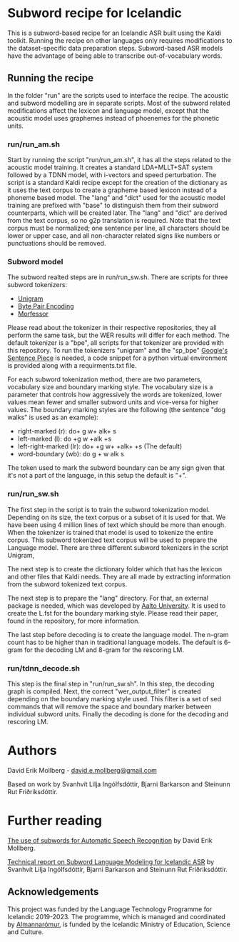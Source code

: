 # Subword recipe for Icelandic
This is a subword-based recipe for an Icelandic ASR built using the Kaldi toolkit. Running the recipe on other languages only requires modifications to the dataset-specific data preparation steps. Subword-based ASR models have the advantage of being able to transcribe out-of-vocabulary words. 

## Running the recipe 
In the folder "run" are the scripts used to interface the recipe. The acoustic and subword modelling are in separate scripts. Most of the subword related modifications affect the lexicon and language model, except that the acoustic model uses graphemes instead of phoenemes for the phonetic units.

### run/run_am.sh
Start by running the script "run/run_am.sh", it has all the steps related to the acoustic model training. It creates a standard LDA+MLLT+SAT system followed by a TDNN model, with i-vectors and speed perturbation. The script is a standard Kaldi recipe except for the creation of the dictionary as it uses the text corpus to create a grapheme based lexicon instead of a phoneme based model. The "lang" and "dict" used for the acoustic model training are prefixed with "base" to distinguish them from their subword counterparts, which will be created later. The "lang" and "dict" are derived from the text corpus, so no g2p translation is required. Note that the text corpus must be normalized; one sentence per line, all characters should be lower or upper case, and all non-character related signs like numbers or punctuations should be removed. 

### Subword model
The subword realted steps are in run/run_sw.sh. There are scripts for three subword tokenizers:
 * [Unigram](https://arxiv.org/abs/1804.10959) 
 * [Byte Pair Encoding](https://arxiv.org/abs/1508.07909)
 * [Morfessor](https://morfessor.readthedocs.io/en/latest/)
 
Please read about the tokenizer in their respective repositories, they all perform the same task, but the WER results will differ for each method. The default tokenizer is a "bpe", all scripts for that tokenizer are provided with this repository. To run the tokenizers "unigram" and the "sp_bpe" [Google's Sentence Piece](https://github.com/google/sentencepiece) is needed, a code snippet for a python virtual environment is provided along with a requirments.txt file. 

For each subword tokenization method, there are two parameters, vocabulary size and boundary marking style. The vocabulary size is a parameter that controls how aggressively the words are tokenized, lower values mean fewer and smaller subword units and vice-versa for higher values. The boundary marking styles are the following (the sentence "dog walks" is used as an example): 
* right-marked (r):  do+ g w+ alk+ s
* left-marked (l):  do +g w +alk +s
* left-right-marked (lr): do+ +g w+ +alk+ +s (The default) 
* word-boundary (wb): do g + w alk s 

The token used to mark the subword boundary can be any sign given that it's not a part of the language, in this setup the default is "+".

### run/run_sw.sh
The first step in the script is to train the subword tokenization model. Depending on its size, the text corpus or a subset of it is used for that. We have been using 4 million lines of text which should be more than enough. When the tokenizer is trained that model is used to tokenize the entire corpus. This subword tokenized text corpus will be used to prepare the Language model. There are three different subword tokenizers in the script Unigram, 

The next step is to create the dictionary folder which that has the lexicon and other files that Kaldi needs. They are all made by extracting information from the subword tokenized text corpus. 

The next step is to prepare the "lang" directory. For that, an external package is needed, which was developed by [Aalto University](https://github.com/aalto-speech/subword-kaldi.git). It is used to create the L.fst for the boundary marking style. Please read their paper, found in the repository, for more information. 

The last step before decoding is to create the language model. The n-gram count has to be higher than in traditional language models. The default is 6-gram for the decoding LM and 8-gram for the rescoring LM.

### run/tdnn_decode.sh
This step is the final step in "run/run_sw.sh". In this step, the decoding graph is compiled. Next, the correct "wer_output_filter" is created depending on the boundary marking style used. This filter is a set of sed commands that will remove the space and boundary marker between individual subword units. Finally the decoding is done for the decoding and rescoring LM.

# Authors
David Erik Mollberg - <david.e.mollberg@gmail.com>


Based on work by Svanhvít Lilja Ingólfsdóttir, Bjarni Barkarson and Steinunn Rut Friðriksdóttir.

# Further reading
[The use of subwords for Automatic Speech Recognition](https://skemman.is/handle/1946/39412) by David Erik Mollberg.

[Technical report on Subword Language Modeling for Icelandic ASR](https://github.com/svanhvitlilja/subword-asr-icelandic/blob/master/s5/Subword_modelling_ASR_summer_2020.pdf) by Svanhvít Lilja Ingólfsdóttir, Bjarni Barkarson and Steinunn Rut Friðriksdóttir.

## Acknowledgements
This project was funded by the Language Technology Programme for Icelandic 2019-2023. The programme, which is managed and coordinated by [Almannarómur](https://almannaromur.is/), is funded by the Icelandic Ministry of Education, Science and Culture.
